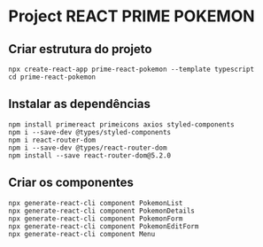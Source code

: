 # Project REACT PRIME POKEMON

## Criar estrutura do projeto
```shell
npx create-react-app prime-react-pokemon --template typescript
cd prime-react-pokemon
```
## Instalar as dependências
```shell
npm install primereact primeicons axios styled-components
npm i --save-dev @types/styled-components
npm i react-router-dom
npm i --save-dev @types/react-router-dom
npm install --save react-router-dom@5.2.0
```
## Criar os componentes

```shell
npx generate-react-cli component PokemonList
npx generate-react-cli component PokemonDetails
npx generate-react-cli component PokemonForm
npx generate-react-cli component PokemonEditForm
npx generate-react-cli component Menu
```
